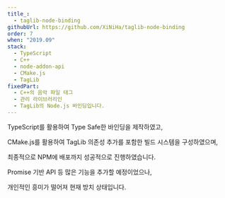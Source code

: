```yaml
---
title_:
  - taglib-node-binding
githubUrl: https://github.com/XiNiHa/taglib-node-binding
order: 7
when: "2019.09"
stack:
  - TypeScript
  - C++
  - node-addon-api
  - CMake.js
  - TagLib
fixedPart:
  - C++의 음악 파일 태그
  - 관리 라이브러리인
  - TagLib의 Node.js 바인딩입니다.
---
```


<span class="nw">TypeScript를 활용하여</span>
<span class="nw">Type Safe한 바인딩을 제작하였고,</span>

<span class="nw">CMake.js를 활용하여</span>
<span class="nw">TagLib 의존성 추가를 포함한</span>
<span class="nw">빌드 시스템을 구성하였으며,</span>

<span class="nw">최종적으로 NPM에 배포까지</span>
<span class="nw">성공적으로 진행하였습니다.</span>

<span class="nw">Promise 기반 API 등</span>
<span class="nw">많은 기능을 추가할 예정이었으나,</span>

<span class="nw">개인적인 흥미가 떨어져</span>
<span class="nw">현재 방치 상태입니다.</span>
